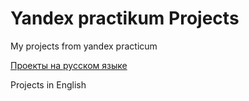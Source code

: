# Yandex practikum Projects
My projects from yandex practicum

[Проекты на русском языке](https://github.com/avodintsov/yandex_pract/tree/main/%D0%9F%D1%80%D0%BE%D0%B5%D0%BA%D1%82%D1%8B%20%D0%BD%D0%B0%20%D1%80%D1%83%D1%81%D1%81%D0%BA%D0%BE%D0%BC%20%D1%8F%D0%B7%D1%8B%D0%BA%D0%B5)

Projects in English
